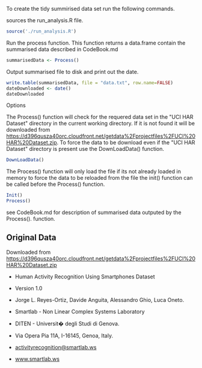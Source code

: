To create the tidy summirised data set run the following commands. 


sources the run_analysis.R file. 

```R 
source('./run_analysis.R')
```

Run the process function. This function returns a data.frame contain the summarised data described in CodeBook.md

```R 
summarisedData <- Process()
```

Output summarised file to disk and print out the date. 

```R
write.table(summarisedData, file = "data.txt", row.name=FALSE)
dateDownloaded <- date()
dateDownloaded
```

Options

The Process() function will check for the requered data set in the "UCI HAR Dataset" directory in the current working directory. If it is not found it will be downloaded from https://d396qusza40orc.cloudfront.net/getdata%2Fprojectfiles%2FUCI%20HAR%20Dataset.zip. To force the data to be download even if the "UCI HAR Dataset" directory is present use the DownLoadData() function. 

```R 
DownLoadData()
```

The Process() function will only load the file if its not already loaded in memory to force the data to be reloaded from the file the init() function can be called before the Process() function. 

```R 
Init()
Process()
```

see CodeBook.md for description of summarised data outputed by the Process(). function.



## Original Data
Downloaded from 
https://d396qusza40orc.cloudfront.net/getdata%2Fprojectfiles%2FUCI%20HAR%20Dataset.zip

* Human Activity Recognition Using Smartphones Dataset
* Version 1.0

* Jorge L. Reyes-Ortiz, Davide Anguita, Alessandro Ghio, Luca Oneto.
* Smartlab - Non Linear Complex Systems Laboratory
* DITEN - Universit� degli Studi di Genova.
* Via Opera Pia 11A, I-16145, Genoa, Italy.
* activityrecognition@smartlab.ws
* www.smartlab.ws




